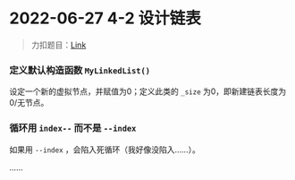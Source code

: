 # 2022-06-27 4-2 设计链表

> 力扣题目：[Link](https://leetcode.cn/problems/design-linked-list/)

### 定义默认构造函数 `MyLinkedList()`

设定一个新的虚拟节点，并赋值为0；定义此类的 `_size` 为0，即新建链表长度为0/无节点。

### 循环用 `index--` 而不是 `--index`

如果用 `--index` ，会陷入死循环（我好像没陷入……）。

……